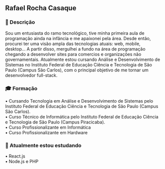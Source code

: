 <h2> Rafael Rocha Casaque </h2>

<h3> 💬 Descrição </h3>

Sou um entusiasta do ramo tecnológico, tive minha primeira aula de programação ainda na infância e me apaixonei pela área. Desde então, procurei ter uma visão ampla das tecnologias atuais: web, mobile, desktop... A partir disso, mergulhei a fundo na área de programação chegando a desenvolver sites para comercios e organizações não governamentais. Atualmente estou cursando Análise e Desenvolvimento de Sistemas no Instituto Federal de Educação Ciência e Tecnologia de São Paulo (Campus São Carlos), com o principal objetivo de me tornar um desenvolvedor full-stack.

<h3>🎓 Formação </h3> 
• Cursando Tecnologia em Análise e Desenvolvimento de Sistemas pelo Instituto Federal de Educação Ciência e Tecnologia de São Paulo (Campus São Carlos).
<br>
• Curso Técnico de Informática pelo Instituto Federal de Educação Ciência e Tecnologia de São Paulo (Campus Piracicaba).
<br>
• Curso Profissionalizante em Informática 
<br>
• Curso Profissionalizante em Hardware

<h3> 🌱 Atualmente estou estudando </h3>

• React.js 
<br>
• Node.js e PHP






<!--
**Rafael-Casaque/Rafael-Casaque** is a ✨ _special_ ✨ repository because its `README.md` (this file) appears on your GitHub profile.

Here are some ideas to get you started:

- 🔭 I’m currently working on ...
- 🌱 I’m currently learning ...
- 👯 I’m looking to collaborate on ...
- 🤔 I’m looking for help with ...
- 💬 Ask me about ...
- 📫 How to reach me: ...
- 😄 Pronouns: ...
- ⚡ Fun fact: ...
-->
